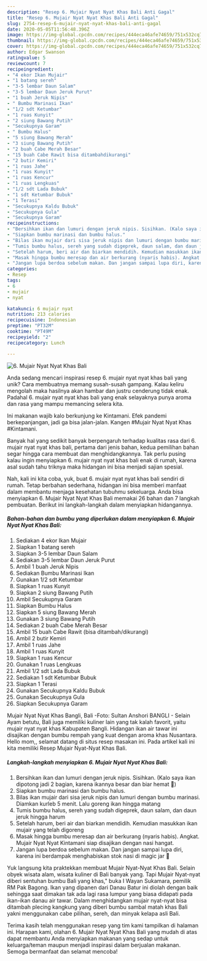 ```yaml
---
description: "Resep 6. Mujair Nyat Nyat Khas Bali Anti Gagal"
title: "Resep 6. Mujair Nyat Nyat Khas Bali Anti Gagal"
slug: 2754-resep-6-mujair-nyat-nyat-khas-bali-anti-gagal
date: 2020-05-05T11:56:48.396Z
image: https://img-global.cpcdn.com/recipes/444eca46afe74659/751x532cq70/6-mujair-nyat-nyat-khas-bali-foto-resep-utama.jpg
thumbnail: https://img-global.cpcdn.com/recipes/444eca46afe74659/751x532cq70/6-mujair-nyat-nyat-khas-bali-foto-resep-utama.jpg
cover: https://img-global.cpcdn.com/recipes/444eca46afe74659/751x532cq70/6-mujair-nyat-nyat-khas-bali-foto-resep-utama.jpg
author: Edgar Swanson
ratingvalue: 5
reviewcount: 7
recipeingredient:
- "4 ekor Ikan Mujair"
- "1 batang sereh"
- "3-5 lembar Daun Salam"
- "3-5 lembar Daun Jeruk Purut"
- "1 buah Jeruk Nipis"
- " Bumbu Marinasi Ikan"
- "1/2 sdt Ketumbar"
- "1 ruas Kunyit"
- "2 siung Bawang Putih"
- "Secukupnya Garam"
- " Bumbu Halus"
- "5 siung Bawang Merah"
- "3 siung Bawang Putih"
- "2 buah Cabe Merah Besar"
- "15 buah Cabe Rawit bisa ditambahdikurangi"
- "2 butir Kemiri"
- "1 ruas Jahe"
- "1 ruas Kunyit"
- "1 ruas Kencur"
- "1 ruas Lengkuas"
- "1/2 sdt Lada Bubuk"
- "1 sdt Ketumbar Bubuk"
- "1 Terasi"
- "Secukupnya Kaldu Bubuk"
- "Secukupnya Gula"
- "Secukupnya Garam"
recipeinstructions:
- "Bersihkan ikan dan lumuri dengan jeruk nipis. Sisihkan. (Kalo saya ikan dipotong jadi 2 bagian, karena ikannya besar dan biar hemat 🤭)"
- "Siapkan bumbu marinasi dan bumbu halus."
- "Bilas ikan mujair dari sisa jeruk nipis dan lumuri dengan bumbu marinasi. Diamkan kurleb 5 menit. Lalu goreng ikan hingga matang"
- "Tumis bumbu halus, sereh yang sudah digeprek, daun salam, dan daun jeruk hingga harum"
- "Setelah harum, beri air dan biarkan mendidih. Kemudian masukkan ikan mujair yang telah digoreng"
- "Masak hingga bumbu meresap dan air berkurang (nyaris habis). Angkat. Mujair Nyat Nyat Kintamani siap disajikan dengan nasi hangat."
- "Jangan lupa berdoa sebelum makan. Dan jangan sampai lupa diri, karena ini berdampak menghabiskan stok nasi di magic jar 🤭"
categories:
- Resep
tags:
- 6
- mujair
- nyat

katakunci: 6 mujair nyat 
nutrition: 213 calories
recipecuisine: Indonesian
preptime: "PT32M"
cooktime: "PT49M"
recipeyield: "2"
recipecategory: Lunch

---
```



![6. Mujair Nyat Nyat Khas Bali](https://img-global.cpcdn.com/recipes/444eca46afe74659/751x532cq70/6-mujair-nyat-nyat-khas-bali-foto-resep-utama.jpg)

Anda sedang mencari inspirasi resep 6. mujair nyat nyat khas bali yang unik? Cara membuatnya memang susah-susah gampang. Kalau keliru mengolah maka hasilnya akan hambar dan justru cenderung tidak enak. Padahal 6. mujair nyat nyat khas bali yang enak selayaknya punya aroma dan rasa yang mampu memancing selera kita.

Ini makanan wajib kalo berkunjung ke Kintamani. Efek pandemi berkepanjangan, jadi ga bisa jalan-jalan. Kangen #Mujair Nyat Nyat Khas #Kintamani.

Banyak hal yang sedikit banyak berpengaruh terhadap kualitas rasa dari 6. mujair nyat nyat khas bali, pertama dari jenis bahan, kedua pemilihan bahan segar hingga cara membuat dan menghidangkannya. Tak perlu pusing kalau ingin menyiapkan 6. mujair nyat nyat khas bali enak di rumah, karena asal sudah tahu triknya maka hidangan ini bisa menjadi sajian spesial.


Nah, kali ini kita coba, yuk, buat 6. mujair nyat nyat khas bali sendiri di rumah. Tetap berbahan sederhana, hidangan ini bisa memberi manfaat dalam membantu menjaga kesehatan tubuhmu sekeluarga. Anda bisa menyiapkan 6. Mujair Nyat Nyat Khas Bali memakai 26 bahan dan 7 langkah pembuatan. Berikut ini langkah-langkah dalam menyiapkan hidangannya.

<!--inarticleads1-->

##### Bahan-bahan dan bumbu yang diperlukan dalam menyiapkan 6. Mujair Nyat Nyat Khas Bali:

1. Sediakan 4 ekor Ikan Mujair
1. Siapkan 1 batang sereh
1. Siapkan 3-5 lembar Daun Salam
1. Sediakan 3-5 lembar Daun Jeruk Purut
1. Ambil 1 buah Jeruk Nipis
1. Sediakan  Bumbu Marinasi Ikan
1. Gunakan 1/2 sdt Ketumbar
1. Siapkan 1 ruas Kunyit
1. Siapkan 2 siung Bawang Putih
1. Ambil Secukupnya Garam
1. Siapkan  Bumbu Halus
1. Siapkan 5 siung Bawang Merah
1. Gunakan 3 siung Bawang Putih
1. Sediakan 2 buah Cabe Merah Besar
1. Ambil 15 buah Cabe Rawit (bisa ditambah/dikurangi)
1. Ambil 2 butir Kemiri
1. Ambil 1 ruas Jahe
1. Ambil 1 ruas Kunyit
1. Siapkan 1 ruas Kencur
1. Gunakan 1 ruas Lengkuas
1. Ambil 1/2 sdt Lada Bubuk
1. Sediakan 1 sdt Ketumbar Bubuk
1. Siapkan 1 Terasi
1. Gunakan Secukupnya Kaldu Bubuk
1. Gunakan Secukupnya Gula
1. Siapkan Secukupnya Garam


Mujair Nyat Nyat Khas Bangli, Bali -Foto: Sultan Anshori BANGLI - Selain Ayam betutu, Bali juga memiliki kuliner lain yang tak kalah favorit, yaitu mujair nyat nyat khas Kabupaten Bangli. Hidangan ikan air tawar ini disajikan dengan bumbu rempah yang kuat dengan aroma khas Nusantara. Hello mom,, selamat datang di situs resep masakan ini. Pada artikel kali ini kita memiliki Resep Mujair Nyat-Nyat Khas Bali. 

<!--inarticleads2-->

##### Langkah-langkah menyiapkan 6. Mujair Nyat Nyat Khas Bali:

1. Bersihkan ikan dan lumuri dengan jeruk nipis. Sisihkan. (Kalo saya ikan dipotong jadi 2 bagian, karena ikannya besar dan biar hemat 🤭)
1. Siapkan bumbu marinasi dan bumbu halus.
1. Bilas ikan mujair dari sisa jeruk nipis dan lumuri dengan bumbu marinasi. Diamkan kurleb 5 menit. Lalu goreng ikan hingga matang
1. Tumis bumbu halus, sereh yang sudah digeprek, daun salam, dan daun jeruk hingga harum
1. Setelah harum, beri air dan biarkan mendidih. Kemudian masukkan ikan mujair yang telah digoreng
1. Masak hingga bumbu meresap dan air berkurang (nyaris habis). Angkat. Mujair Nyat Nyat Kintamani siap disajikan dengan nasi hangat.
1. Jangan lupa berdoa sebelum makan. Dan jangan sampai lupa diri, karena ini berdampak menghabiskan stok nasi di magic jar 🤭


Yuk langsung kita praktekkan membuat Mujair Nyat-Nyat Khas Bali. Selain obyek wisata alam, wisata kuliner di Bali banyak yang. Tapi Mujair Nyat-nyat diberi sentuhan bumbu Bali yang khas,&#34; buka I Wayan Sukamara, pemilik RM Pak Bagong. Ikan yang dipanen dari Danau Batur ini diolah dengan baik sehingga saat dimakan tak ada lagi rasa lumpur yang biasa didapati pada ikan-ikan danau air tawar. Dalam menghidangkan mujair nyat-nyat bisa ditambah plecing kangkung yang diberi bumbu sambal matah khas Bali yakni menggunakan cabe pilihan, sereh, dan minyak kelapa asli Bali. 

Terima kasih telah menggunakan resep yang tim kami tampilkan di halaman ini. Harapan kami, olahan 6. Mujair Nyat Nyat Khas Bali yang mudah di atas dapat membantu Anda menyiapkan makanan yang sedap untuk keluarga/teman maupun menjadi inspirasi dalam berjualan makanan. Semoga bermanfaat dan selamat mencoba!
